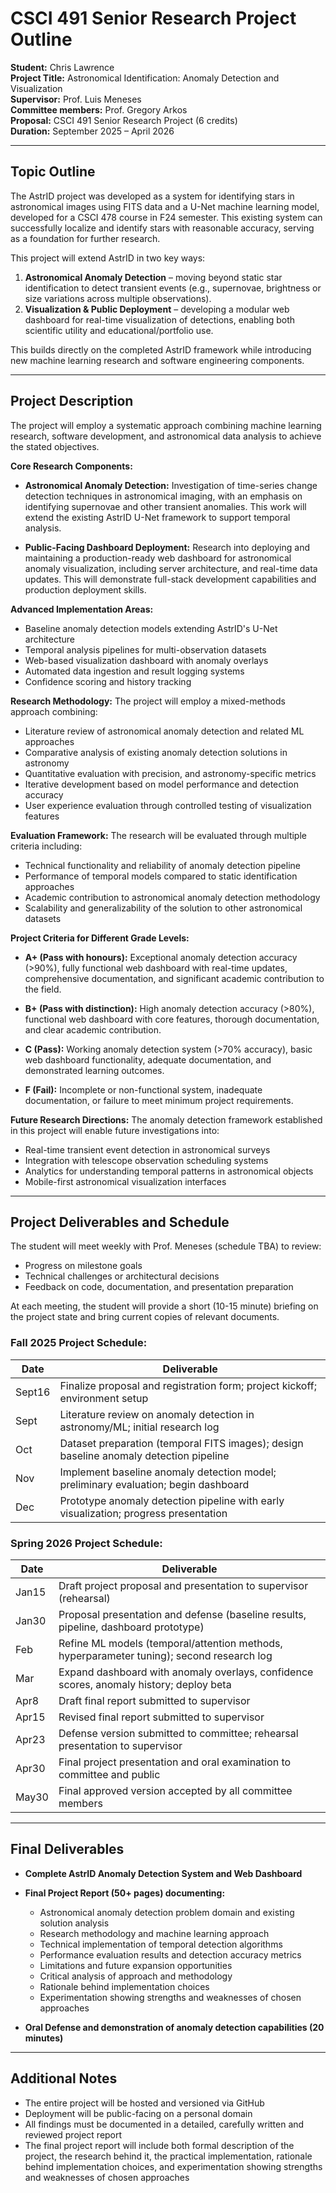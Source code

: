 # CSCI 491 Senior Research Project Outline

**Student:** Chris Lawrence  
**Project Title:** Astronomical Identification: Anomaly Detection and Visualization  
**Supervisor:** Prof. Luis Meneses  
**Committee members:** Prof. Gregory Arkos  
**Proposal:** CSCI 491 Senior Research Project (6 credits)  
**Duration:** September 2025 – April 2026 

---

## Topic Outline

The AstrID project was developed as a system for identifying stars in astronomical images using FITS data and a U-Net machine learning model, developed for a CSCI 478 course in F24 semester. This existing system can successfully localize and identify stars with reasonable accuracy, serving as a foundation for further research.

This project will extend AstrID in two key ways:

1. **Astronomical Anomaly Detection** – moving beyond static star identification to detect transient events (e.g., supernovae, brightness or size variations across multiple observations).
2. **Visualization & Public Deployment** – developing a modular web dashboard for real-time visualization of detections, enabling both scientific utility and educational/portfolio use.

This builds directly on the completed AstrID framework while introducing new machine learning research and software engineering components.

---

## Project Description

The project will employ a systematic approach combining machine learning research, software development, and astronomical data analysis to achieve the stated objectives.

**Core Research Components:**

* **Astronomical Anomaly Detection:** Investigation of time-series change detection techniques in astronomical imaging, with an emphasis on identifying supernovae and other transient anomalies. This work will extend the existing AstrID U-Net framework to support temporal analysis.

* **Public-Facing Dashboard Deployment:** Research into deploying and maintaining a production-ready web dashboard for astronomical anomaly visualization, including server architecture, and real-time data updates. This will demonstrate full-stack development capabilities and production deployment skills.

**Advanced Implementation Areas:**
* Baseline anomaly detection models extending AstrID's U-Net architecture
* Temporal analysis pipelines for multi-observation datasets
* Web-based visualization dashboard with anomaly overlays
* Automated data ingestion and result logging systems
* Confidence scoring and history tracking

**Research Methodology:** The project will employ a mixed-methods approach combining:
* Literature review of astronomical anomaly detection and related ML approaches
* Comparative analysis of existing anomaly detection solutions in astronomy
* Quantitative evaluation with precision, and astronomy-specific metrics
* Iterative development based on model performance and detection accuracy
* User experience evaluation through controlled testing of visualization features

**Evaluation Framework:** The research will be evaluated through multiple criteria including:
* Technical functionality and reliability of anomaly detection pipeline
* Performance of temporal models compared to static identification approaches
* Academic contribution to astronomical anomaly detection methodology
* Scalability and generalizability of the solution to other astronomical datasets

**Project Criteria for Different Grade Levels:**

* **A+ (Pass with honours):** Exceptional anomaly detection accuracy (>90%), fully functional web dashboard with real-time updates, comprehensive documentation, and significant academic contribution to the field.

* **B+ (Pass with distinction):** High anomaly detection accuracy (>80%), functional web dashboard with core features, thorough documentation, and clear academic contribution.

* **C (Pass):** Working anomaly detection system (>70% accuracy), basic web dashboard functionality, adequate documentation, and demonstrated learning outcomes.

* **F (Fail):** Incomplete or non-functional system, inadequate documentation, or failure to meet minimum project requirements.

**Future Research Directions:** The anomaly detection framework established in this project will enable future investigations into:
* Real-time transient event detection in astronomical surveys
* Integration with telescope observation scheduling systems
* Analytics for understanding temporal patterns in astronomical objects
* Mobile-first astronomical visualization interfaces

---

## Project Deliverables and Schedule

The student will meet weekly with Prof. Meneses (schedule TBA) to review:
- Progress on milestone goals
- Technical challenges or architectural decisions
- Feedback on code, documentation, and presentation preparation

At each meeting, the student will provide a short (10-15 minute) briefing on the project state and bring current copies of relevant documents.

### Fall 2025 Project Schedule:

| Date | Deliverable |
|------|-------------|
| Sept16 | Finalize proposal and registration form; project kickoff; environment setup |
| Sept | Literature review on anomaly detection in astronomy/ML; initial research log |
| Oct | Dataset preparation (temporal FITS images); design baseline anomaly detection pipeline |
| Nov | Implement baseline anomaly detection model; preliminary evaluation; begin dashboard |
| Dec | Prototype anomaly detection pipeline with early visualization; progress presentation |

### Spring 2026 Project Schedule:

| Date | Deliverable |
|------|-------------|
| Jan15 | Draft project proposal and presentation to supervisor (rehearsal) |
| Jan30 | Proposal presentation and defense (baseline results, pipeline, dashboard prototype) |
| Feb | Refine ML models (temporal/attention methods, hyperparameter tuning); second research log |
| Mar | Expand dashboard with anomaly overlays, confidence scores, anomaly history; deploy beta |
| Apr8 | Draft final report submitted to supervisor |
| Apr15 | Revised final report submitted to supervisor |
| Apr23 | Defense version submitted to committee; rehearsal presentation to supervisor |
| Apr30 | Final project presentation and oral examination to committee and public |
| May30 | Final approved version accepted by all committee members |

---

## Final Deliverables

* **Complete AstrID Anomaly Detection System and Web Dashboard**

* **Final Project Report (50+ pages) documenting:**
    * Astronomical anomaly detection problem domain and existing solution analysis
    * Research methodology and machine learning approach
    * Technical implementation of temporal detection algorithms
    * Performance evaluation results and detection accuracy metrics
    * Limitations and future expansion opportunities
    * Critical analysis of approach and methodology
    * Rationale behind implementation choices
    * Experimentation showing strengths and weaknesses of chosen approaches

* **Oral Defense and demonstration of anomaly detection capabilities (20 minutes)**

---

## Additional Notes

* The entire project will be hosted and versioned via GitHub
* Deployment will be public-facing on a personal domain
* All findings must be documented in a detailed, carefully written and reviewed project report
* The final project report will include both formal description of the project, the research behind it, the practical implementation, rationale behind implementation choices, and experimentation showing strengths and weaknesses of chosen approaches